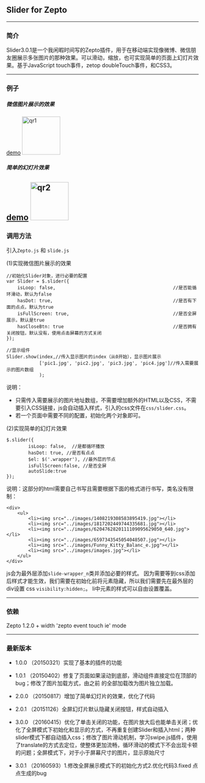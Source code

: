 ## Slider for Zepto
--------------------------------------------

### 简介

 Slider3.0.1是一个我闲暇时间写的Zepto插件，用于在移动端实现像微博、微信朋友圈展示多张图片的那种效果。可以滑动，缩放，也可实现简单的页面上幻灯片效果。基于JavaScript touch事件，zetop doubleTouch事件，和CSS3。

 ----------------------------------------------
### 例子

##### 微信图片展示的效果
[demo](http://wzlian.me/project/slider/demo/demo1.html)
<img src="http://wzlian.me/project/slider/images/qr1.png" width = "100" height = "100" alt="qr1" />
##### 简单的幻灯片效果
[demo](http://wzlian.me/project/slider/demo/demo2.html)
<img src="http://wzlian.me/project/slider/images/qr2.png" width = "100" height = "100" alt="qr2" />
-------------------------------------------
### 调用方法
引入`Zepto.js` 和 `slide.js`

(1)实现微信图片展示的效果

```
//初始化Slider对象，进行必要的配置
var Slider = $.slider({
	isLoop:	false,                                           //是否能循环滑动，默认为false
	hasDot: true,                                            //是否有下面的点点，默认为true
	isFullScreen: true,                                      //是否全屏展示，默认是true
	hasCloseBtn: true                                        //是否拥有关闭按钮，默认没有，使用点击屏幕的方式关闭
});

//显示组件
Slider.show(index,//传入显示图片的index（从0开始），显示图片展示
			['pic1.jpg', 'pic2.jpg', 'pic3.jpg', 'pic4.jpg']//传入需要展示的图片数组
			);

```
说明：
- 只需传入需要展示的图片地址数组，不需要增加额外的HTML以及CSS，不需要引入CSS链接，js会自动插入样式，引入的css文件在`css/slider.css`。
- 若一个页面中需要不同的配置，初始化两个对象即可。

(2)实现简单的幻灯片效果

```
$.slider({
		isLoop: false,  //是都循环播放
		hasDot: true, //是否有点点
		$el: $('.wrapper'), //最外层的节点
		isFullScreen:false, //是否全屏
		autoSlide:true
});
```
说明：这部分的html需要自己书写且需要根据下面的格式进行书写，类名没有限制：
```
<div>
	<ul>
		<li><img src="../images/1408219308583895419.jpg"></li>
		<li><img src="../images/1817202449744335681.jpg"></li>
		<li><img src="../images/6204762820111109095629050_640.jpg"></li>
		<li><img src="../images/6597343545054048507.jpg"></li>
		<li><img src="../images/Funny_Kitty_Balanc_e.jpg"></li>
		<li><img src="../images/images.jpg"></li>
	</ul>
</div>

```
js会为最外层添加```slide-wrapper_n```类并添加必要的样式。
因为需要等到css添加后样式才能生效，我们需要在初始化前将元素隐藏，所以我们需要先在最外层的div设置 css `visibility:hidden;`。
li中元素的样式可以自由设置覆盖。



-------------------------------------------
### 依赖

Zepto 1.2.0 + 
width 'zepto event touch ie' mode  

-------------------------------------------
### 最新版本
-  1.0.0  （20150321）实现了基本的插件的功能
  
-  1.0.1  （20150402）修复了页面如果滚动到底部，滑动组件直接定位在顶部的bug；修改了图片加载方式，由之前
  的全部加载改为图片独立加载。
  
-  2.0.0  （20150817）增加了简单幻灯片的效果，优化了代码
  
-  2.0.1  （20151126）全屏幻灯片默认隐藏关闭按钮，样式自动插入

-  3.0.0  （20160415）优化了单击关闭的功能，在图片放大后也能单击关闭；优化了全屏模式下初始化和显示的方式，不再重复创建Slider和插入html；两种slider模式下都自动插入css；修改了图片滑动机制，学习swipe.js插件，使用了translate的方式去定位，使整体更加流畅，循环滑动的模式下不会出现卡顿的问题；全屏模式下，对于小于屏幕尺寸的图片，显示原始尺寸

-  3.0.1  （20160593）1.修改全屏展示模式下的初始化方式2.优化代码3.fixed 点点生成的bug
